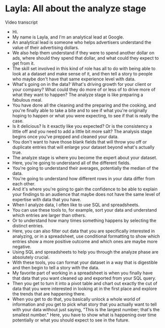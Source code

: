 # Layla: All about the analyze stage

Video transcript

- Hi.
- My name is Layla, and I'm an analytical lead at Google.
- An analytical lead is someone who helps advertisers understand the value of their advertising dollars.
- We also help them understand if they were to spend another dollar on ads, where should they spend that dollar, and what could they expect to get from it.
- The skill set involved in this kind of role has all to do with being able to look at a dataset and make sense of it, and then tell a story to people who maybe don't have that same experience level with data.
- What's going on in the data? What's driving growth for your client or your company? What could they do more of or less of to drive more of what they want to happen? The analyze stage is like preparing a fabulous meal.
- You have done all the cleaning and the preparing and the cooking, and you're finally able to take a bite and to see if what you're originally hoping to happen or what you were expecting, to see if that is really the case.
- Is it delicious? Is it exactly like you expected? Or is the consistency a little off and you need to add a little bit more salt? The analysis stage begins once you've prepped and cleaned your data.
- You don't want to have those blank fields that will throw you off or duplicate entries that will enlarge your dataset beyond what's actually true.
- The analyze stage is where you become the expert about your dataset.
- Here, you're going to understand all of the different fields.
- You're going to understand their averages, potentially the median of the data.
- You're going to understand how different rows in your data differ from each other.
- And it's where you're going to gain the confidence to be able to explain your findings to an audience that maybe does not have the same level of expertise with data that you have.
- When I analyze data, I often like to use SQL and spreadsheets.
- You can use these tools to, for example, sort your data and understand which entries are larger than others.
- Or to understand how many times something happens by selecting the distinct entries.
- Here, you can also filter out data that you are specifically interested in analyzing, or in a spreadsheet, use conditional formatting to show which entries show a more positive outcome and which ones are maybe more negative.
- Using SQL and spreadsheets to help you through the analyze phase are absolutely crucial.
- With these tools, you can format your dataset in a way that is digestible and then begin to tell a story with the data.
- My favorite part of working in a spreadsheet is when you finally have that data that you want cleaned up and exported from your SQL query.
- Then you get to turn it into a pivot table and chart out exactly the cut of data that you were interested in looking at in the first place and explore the trends that are happening there.
- When you get to do that, you basically unlock a whole world of information and you get to pick what story that you actually want to tell with your data without just saying, "This is the largest number; that's the smallest number." Here, you have to show what is happening over time potentially or what you should expect to see in the future.
